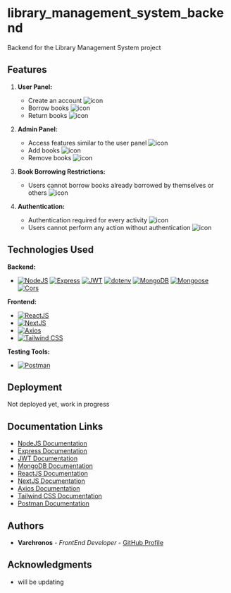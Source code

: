 # library_management_system_backend
Backend for the Library Management System project

## Features
1. **User Panel:**
   - Create an account ![icon](https://img.shields.io/badge/account-Create-brightgreen?style=flat-square)
   - Borrow books ![icon](https://img.shields.io/badge/books-Borrow-blue?style=flat-square)
   - Return books ![icon](https://img.shields.io/badge/books-Return-brightgreen?style=flat-square)

2. **Admin Panel:**
   - Access features similar to the user panel ![icon](https://img.shields.io/badge/features-Access-blueviolet?style=flat-square)
   - Add books ![icon](https://img.shields.io/badge/books-Add-orange?style=flat-square)
   - Remove books ![icon](https://img.shields.io/badge/books-Remove-red?style=flat-square)

3. **Book Borrowing Restrictions:**
   - Users cannot borrow books already borrowed by themselves or others ![icon](https://img.shields.io/badge/restrictions-No%20Double%20Borrowing-lightgrey?style=flat-square)

4. **Authentication:**
   - Authentication required for every activity ![icon](https://img.shields.io/badge/authentication-Required-ff69b4?style=flat-square)
   - Users cannot perform any action without authentication ![icon](https://img.shields.io/badge/authentication-Required-ff69b4?style=flat-square)

## Technologies Used

**Backend:**
  - [![NodeJS](https://img.shields.io/badge/NodeJS-14.x-brightgreen?style=flat-square&logo=node.js)](https://nodejs.org/)   [![Express](https://img.shields.io/badge/Express-4.x-blue?style=flat-square&logo=express)](https://expressjs.com/) [![JWT](https://img.shields.io/badge/JWT-latest-orange?style=flat-square&logo=json-web-tokens)](https://jwt.io/)    [![dotenv](https://img.shields.io/badge/dotenv-latest-yellow?style=flat-square&logo=npm)](https://www.npmjs.com/package/dotenv)    [![MongoDB](https://img.shields.io/badge/MongoDB-latest-green?style=flat-square&logo=mongodb)](https://www.mongodb.com/)    [![Mongoose](https://img.shields.io/badge/Mongoose-latest-success?style=flat-square&logo=mongoose)](https://mongoosejs.com/)    [![Cors](https://img.shields.io/badge/Cors-latest-blueviolet?style=flat-square&logo=mozilla-firefox-browser)](https://developer.mozilla.org/en-US/docs/Web/HTTP/CORS)

**Frontend:**
  - [![ReactJS](https://img.shields.io/badge/ReactJS-latest-blue?style=flat-square&logo=react)](https://reactjs.org/)
  - [![NextJS](https://img.shields.io/badge/NextJS-latest-success?style=flat-square&logo=next.js)](https://nextjs.org/)
  - [![Axios](https://img.shields.io/badge/Axios-latest-informational?style=flat-square&logo=axios)](https://axios-http.com/)
  - [![Tailwind CSS](https://img.shields.io/badge/Tailwind%20CSS-latest-blueviolet?style=flat-square&logo=tailwind-css)](https://tailwindcss.com/)

**Testing Tools:**
  - [![Postman](https://img.shields.io/badge/Postman-latest-orange?style=flat-square&logo=postman)](https://www.postman.com/)

## Deployment

Not deployed yet, work in progress

## Documentation Links

- [NodeJS Documentation](https://nodejs.org/documentation/)
- [Express Documentation](https://expressjs.com/en/4x/api.html)
- [JWT Documentation](https://jwt.io/introduction/)
- [MongoDB Documentation](https://docs.mongodb.com/)
- [ReactJS Documentation](https://reactjs.org/docs/getting-started.html)
- [NextJS Documentation](https://nextjs.org/docs/getting-started)
- [Axios Documentation](https://axios-http.com/docs/intro)
- [Tailwind CSS Documentation](https://tailwindcss.com/docs)
- [Postman Documentation](https://learning.postman.com/docs/)

## Authors

- **Varchronos** - *FrontEnd Developer* - [GitHub Profile](https://github.com/Varchronos)

## Acknowledgments

- will be updating
